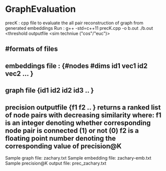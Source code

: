 # GraphEvaluation

precK : cpp file to evaluate the all pair reconstruction of graph from generated embeddings
Run : g++ -std=c++11 precK.cpp -o b.out
	  ./b.out <embeddings file> <graph file> <threshold outputfile <precision outputfile> <jaccard outputfile> <sim techniue ("cos"/"euc")>

#formats of files
--------------------
embeddings file : 
{#nodes #dims
id1 vec1
id2 vec2
...
}
--------------------
graph file
{id1 id2
id2 id3
..
}
--------------------
precision outputfile
{f1 f2
..
}
returns a ranked list of node pairs with decreasing similarity where:
f1 is an integer denoting whether corresponding node pair is connected (1) or not (0)
f2 is a floating point number denoting the corresponding value of precision@K
--------------------
Sample graph file: zachary.txt
Sample embedding file: zachary-emb.txt
Sample precision@K output file: prec_zachary.txt

